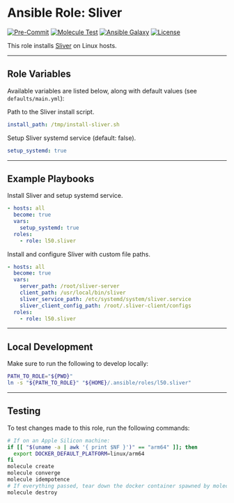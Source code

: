 # Ansible Role: Sliver

[![Pre-Commit](https://github.com/l50/ansible-sliver/actions/workflows/pre-commit.yaml/badge.svg)](https://github.com/l50/ansible-sliver/actions/workflows/pre-commit.yaml)
[![Molecule Test](https://github.com/l50/ansible-sliver/actions/workflows/molecule.yaml/badge.svg)](https://github.com/l50/ansible-sliver/actions/workflows/molecule.yaml)
[![Ansible Galaxy](https://img.shields.io/badge/Galaxy-sliver-660198.svg?style=flat)](https://galaxy.ansible.com/l50/sliver)
[![License](https://img.shields.io/github/license/l50/ansible-sliver?label=License&style=flat&color=blue&logo=github)](https://github.com/l50/ansible-sliver/blob/master/LICENSE)

This role installs [Sliver](https://github.com/BishopFox/sliver.git)
on Linux hosts.

---

## Role Variables

Available variables are listed below, along with default values (see `defaults/main.yml`):

Path to the Sliver install script.

```yaml
install_path: /tmp/install-sliver.sh
```

Setup Sliver systemd service (default: false).

```yaml
setup_systemd: true
```

---

## Example Playbooks

Install Sliver and setup systemd service.

```yaml
- hosts: all
  become: true
  vars:
    setup_systemd: true
  roles:
    - role: l50.sliver
```

Install and configure Sliver with custom file paths.

```yaml
- hosts: all
  become: true
  vars:
    server_path: /root/sliver-server
    client_path: /usr/local/bin/sliver
    sliver_service_path: /etc/systemd/system/sliver.service
    sliver_client_config_path: /root/.sliver-client/configs
  roles:
    - role: l50.sliver
```

---

## Local Development

Make sure to run the following to develop locally:

```bash
PATH_TO_ROLE="${PWD}"
ln -s "${PATH_TO_ROLE}" "${HOME}/.ansible/roles/l50.sliver"
```

---

## Testing

To test changes made to this role, run the following commands:

```bash
# If on an Apple Silicon machine:
if [[ "$(uname -a | awk '{ print $NF }')" == "arm64" ]]; then
  export DOCKER_DEFAULT_PLATFORM=linux/arm64
fi
molecule create
molecule converge
molecule idempotence
# If everything passed, tear down the docker container spawned by molecule:
molecule destroy
```
